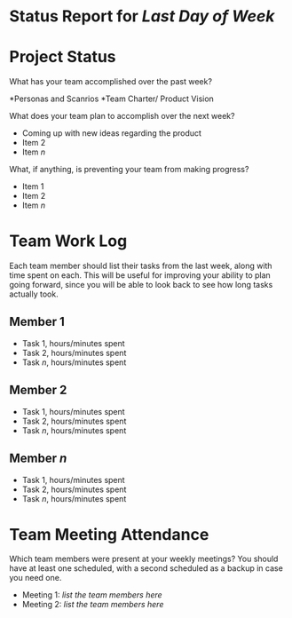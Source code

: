 Status Report for _Last Day of Week_
===

# Project Status

What has your team accomplished over the past week? 


*Personas and Scanrios
*Team Charter/ Product Vision


What does your team plan to accomplish over the next week?
* Coming up with new ideas regarding the product
* Item 2
* Item _n_

What, if anything, is preventing your team from making progress?
* Item 1
* Item 2
* Item _n_

# Team Work Log

Each team member should list their tasks from the last week, along with time spent on each. This will be useful for improving your ability to plan going forward, since you will be able to look back to see how long tasks actually took.

## Member 1

* Task 1, hours/minutes spent
* Task 2, hours/minutes spent
* Task _n_, hours/minutes spent

## Member 2

* Task 1, hours/minutes spent
* Task 2, hours/minutes spent
* Task _n_, hours/minutes spent

## Member _n_

* Task 1, hours/minutes spent
* Task 2, hours/minutes spent
* Task _n_, hours/minutes spent

# Team Meeting Attendance

Which team members were present at your weekly meetings? You should have at least one scheduled, with a second scheduled as a backup in case you need one.

* Meeting 1: _list the team members here_
* Meeting 2: _list the team members here_

